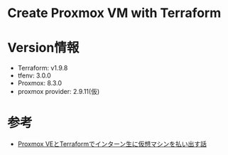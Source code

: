# Create Proxmox VM with Terraform

# Version情報

- Terraform: v1.9.8
- tfenv: 3.0.0
- Proxmox: 8.3.0
- proxmox provider: 2.9.11(仮)

# 参考

- [Proxmox VEとTerraformでインターン生に仮想マシンを払い出す話](https://qiita.com/ymbk990/items/bd3973d2b858eb86e334)

